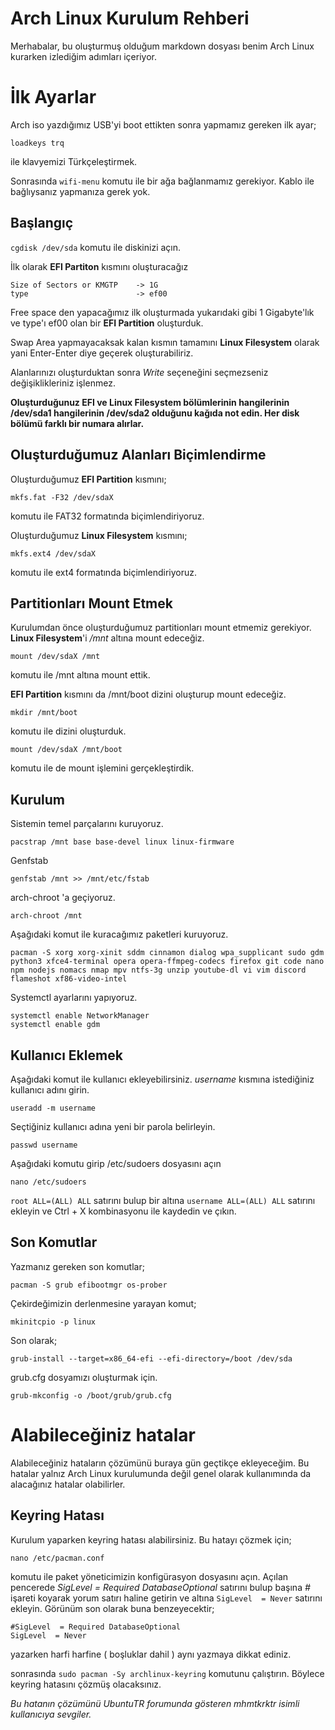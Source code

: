 ﻿# Arch Linux Kurulum Rehberi

Merhabalar, bu oluşturmuş olduğum markdown dosyası benim Arch Linux kurarken izlediğim adımları içeriyor.


# İlk Ayarlar

Arch iso yazdığımız USB'yi boot ettikten sonra yapmamız gereken ilk ayar;

    loadkeys trq
ile klavyemizi Türkçeleştirmek.

Sonrasında `wifi-menu` komutu ile bir ağa bağlanmamız gerekiyor. Kablo ile bağlıysanız yapmanıza gerek yok.

## Başlangıç

 `cgdisk /dev/sda` komutu ile diskinizi açın.
 
 İlk olarak **EFI Partiton** kısmını oluşturacağız
 

    Size of Sectors or KMGTP  	-> 1G
    type						-> ef00
 Free space den yapacağımız ilk oluşturmada yukarıdaki gibi 1 Gigabyte'lık ve type'ı ef00 olan bir **EFI Partition** oluşturduk.

Swap Area yapmayacaksak kalan kısmın tamamını **Linux Filesystem** olarak yani Enter-Enter diye geçerek oluşturabiliriz.

Alanlarınızı oluşturduktan sonra *Write* seçeneğini seçmezseniz değişiklikleriniz işlenmez.

**Oluşturduğunuz EFI ve Linux Filesystem bölümlerinin hangilerinin /dev/sda1 hangilerinin /dev/sda2 olduğunu kağıda not edin. Her disk bölümü farklı bir numara alırlar.**
## Oluşturduğumuz Alanları Biçimlendirme

Oluşturduğumuz **EFI Partition** kısmını;

    mkfs.fat -F32 /dev/sdaX
komutu ile FAT32 formatında biçimlendiriyoruz.

Oluşturduğumuz **Linux Filesystem** kısmını;

    mkfs.ext4 /dev/sdaX
komutu ile ext4 formatında biçimlendiriyoruz.


## Partitionları Mount Etmek

Kurulumdan önce oluşturduğumuz partitionları mount etmemiz gerekiyor.
**Linux Filesystem**'i   */mnt* altına mount edeceğiz.

    mount /dev/sdaX /mnt
komutu ile /mnt altına mount ettik.

**EFI Partition** kısmını da /mnt/boot dizini oluşturup mount edeceğiz.

    mkdir /mnt/boot
komutu ile dizini oluşturduk.

    mount /dev/sdaX /mnt/boot

komutu ile de mount işlemini gerçekleştirdik.

## Kurulum

Sistemin temel parçalarını kuruyoruz.

    pacstrap /mnt base base-devel linux linux-firmware

Genfstab

    genfstab /mnt >> /mnt/etc/fstab

arch-chroot 'a geçiyoruz.

    arch-chroot /mnt

Aşağıdaki komut ile kuracağımız paketleri kuruyoruz.

    pacman -S xorg xorg-xinit sddm cinnamon dialog wpa_supplicant sudo gdm python3 xfce4-terminal opera opera-ffmpeg-codecs firefox git code nano npm nodejs nomacs nmap mpv ntfs-3g unzip youtube-dl vi vim discord flameshot xf86-video-intel
Systemctl ayarlarını yapıyoruz.

    systemctl enable NetworkManager
    systemctl enable gdm

## Kullanıcı Eklemek

Aşağıdaki komut ile kullanıcı ekleyebilirsiniz. *username* kısmına istediğiniz kullanıcı adını girin.

    useradd -m username

Seçtiğiniz kullanıcı adına yeni bir parola belirleyin.

    passwd username

Aşağıdaki komutu girip /etc/sudoers dosyasını açın

    nano /etc/sudoers
`root ALL=(ALL) ALL` satırını bulup bir altına `username ALL=(ALL) ALL` satırını ekleyin ve Ctrl + X kombinasyonu ile kaydedin ve çıkın.

## Son Komutlar
Yazmanız gereken son komutlar;

    pacman -S grub efibootmgr os-prober

Çekirdeğimizin derlenmesine yarayan komut;

    mkinitcpio -p linux

Son olarak;

    grub-install --target=x86_64-efi --efi-directory=/boot /dev/sda

grub.cfg dosyamızı oluşturmak için.

    grub-mkconfig -o /boot/grub/grub.cfg


# Alabileceğiniz hatalar
Alabileceğiniz hataların çözümünü buraya gün geçtikçe ekleyeceğim. Bu hatalar yalnız Arch Linux kurulumunda değil genel olarak kullanımında da alacağınız hatalar olabilirler.
## Keyring Hatası
Kurulum yaparken keyring hatası alabilirsiniz. Bu hatayı çözmek için;

    nano /etc/pacman.conf
komutu ile paket yöneticimizin konfigürasyon dosyasını açın.
Açılan pencerede *SigLevel  = Required DatabaseOptional* satırını bulup başına *#* işareti koyarak yorum satırı haline getirin ve altına `SigLevel  = Never` satırını ekleyin. Görünüm son olarak buna benzeyecektir;

    #SigLevel  = Required DatabaseOptional
    SigLevel  = Never
yazarken harfi harfine ( boşluklar dahil ) aynı yazmaya dikkat ediniz.

sonrasında `sudo pacman -Sy archlinux-keyring` komutunu çalıştırın.
Böylece keyring hatasını çözmüş olacaksınız.

*Bu hatanın çözümünü UbuntuTR forumunda gösteren mhmtkrktr isimli kullanıcıya sevgiler.*

